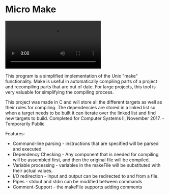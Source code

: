 # Micro Make

![Video Demo](https://raw.githubusercontent.com/prestondcarroll/projects/master/Micro-Make/demo.mp4)

This program is a simplified implementation of the Unix "make" functionality. Make is useful in automatically 
compiling parts of a project and recompiling parts that are out of date. For large projects, this tool is very valuable for simplifying
the compiling process.

This project was made in C and will store all the different targets as well as their rules for compiling. The dependencies
are stored in a linked list so when a target needs to be built it can iterate over the linked list and find new targets to build.
Completed for Computer Systems II, November 2017. - Temporarily Public


Features:
* Command-line parsing - instructions that are specified will be parsed and executed
* Dependency Checking - Any component that is needed for compiling will be assembled first, and then the original file will be compiled.
* Variable processing - variables in the makeFile will be substituted with their actual values.
* I/O redirection - Input and output can be redirected to and from a file. 
* Pipes - stdout and stdin can be modified between commands
* Comment-Support - the makeFile supports adding comments
